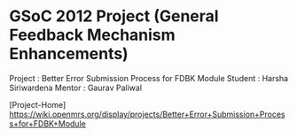 GSoC 2012 Project (General Feedback Mechanism Enhancements)
===========================================================

Project : Better Error Submission Process for FDBK Module 
Student : Harsha Siriwardena
Mentor  : Gaurav Paliwal

[Project-Home] https://wiki.openmrs.org/display/projects/Better+Error+Submission+Process+for+FDBK+Module
